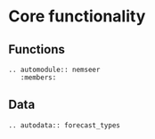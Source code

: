 # Core functionality

## Functions

```{eval-rst}
.. automodule:: nemseer
   :members:
```

## Data

```{eval-rst}
.. autodata:: forecast_types
```

